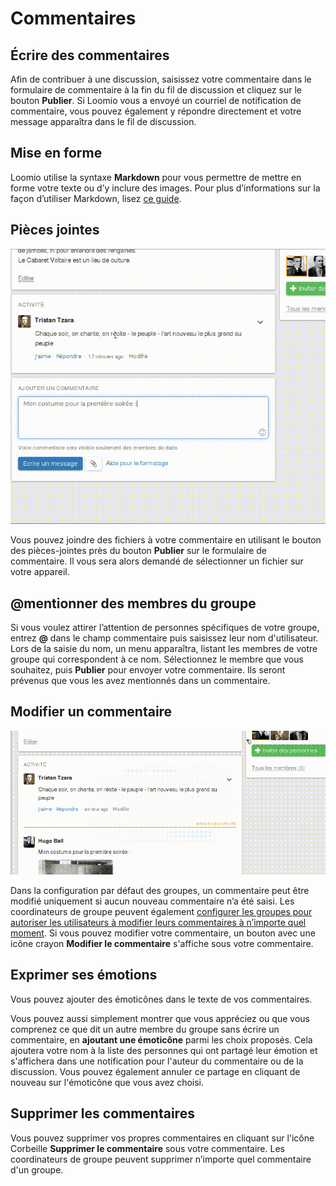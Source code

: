 # Commentaires

## Écrire des commentaires

Afin de contribuer à une discussion, saisissez votre commentaire dans le formulaire de commentaire à la fin du fil de discussion et cliquez sur le bouton **Publier**. Si Loomio vous a envoyé un courriel de notification de commentaire, vous pouvez également y répondre directement et votre message apparaîtra dans le fil de discussion.

## Mise en forme

Loomio utilise la syntaxe **Markdown** pour vous permettre de mettre en forme votre texte ou d‎’y inclure des images. Pour plus d‎’informations sur la façon d‎’utiliser Markdown, lisez [ce guide](https://www.loomio.org/markdown).

## Pièces jointes

<img class="screenshot" alt="Icône de pièce jointe" src="attachments.gif" />

Vous pouvez joindre des fichiers à votre commentaire en utilisant le bouton des pièces-jointes près du bouton **Publier** sur le formulaire de commentaire. Il vous sera alors demandé de sélectionner un fichier sur votre appareil.

## @mentionner des membres du groupe

Si vous voulez attirer l‎’attention de personnes spécifiques de votre groupe, entrez **@** dans le champ commentaire puis saisissez leur nom d'utilisateur. Lors de la saisie du nom, un menu apparaîtra, listant les membres de votre groupe qui correspondent à ce nom. Sélectionnez le membre que vous souhaitez, puis **Publier** pour envoyer votre commentaire. Ils seront prévenus que vous les avez mentionnés dans un commentaire.

## Modifier un commentaire

<img class="screenshot" alt="Menu déroulant des options d‎’un commentaire" src="edit_comment.gif" />

Dans la configuration par défaut des groupes, un commentaire peut être modifié uniquement si aucun nouveau commentaire n‎’a été saisi. Les coordinateurs de groupe peuvent également [configurer les groupes pour autoriser les utilisateurs à modifier leurs commentaires à n‎’importe quel moment](group_settings.html#permissions-du-groupe-–-que-peuvent-faire-les-membres). Si vous pouvez modifier votre commentaire, un bouton avec une icône crayon **Modifier le commentaire** s'affiche sous votre commentaire.

## Exprimer ses émotions

Vous pouvez ajouter des émoticônes dans le texte de vos commentaires.

Vous pouvez aussi simplement montrer que vous appréciez ou que vous comprenez ce que dit un autre membre du groupe sans écrire un commentaire, en **ajoutant une émoticône** parmi les choix proposés. Cela ajoutera votre nom à la liste des personnes qui ont partagé leur émotion et s'affichera dans une notification pour l'auteur du commentaire ou de la discussion. Vous pouvez également annuler ce partage en cliquant de nouveau sur l'émoticône que vous avez choisi.

## Supprimer les commentaires

Vous pouvez supprimer vos propres commentaires en cliquant sur l'icône Corbeille **Supprimer le commentaire** sous votre commentaire. Les coordinateurs de groupe peuvent supprimer n‎’importe quel commentaire d'un groupe.

